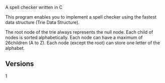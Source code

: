 
A spell checker written in C


This program enables you to implement a spell checker using the fastest data structure (Trie Data Structure).

The root node of the trie always represents the null node.
Each child of nodes is sorted alphabetically.
Each node can have a maximum of 26children (A to Z).
Each node (except the root) can store one letter of the alphabet.



Versions
--------

1




